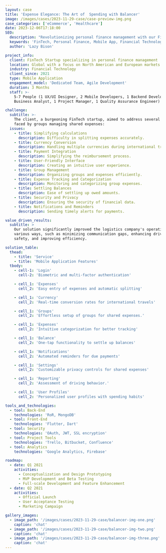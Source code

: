 ```yaml
---
layout: case
title: 'Expense Elegance: The Art of  Spending with Balancer'
image: /images/cases/2023-11-29-case/case-preview-img.png
case_categories: ['eCommerce', 'Healthcare']
date: 2023-12-06T17:18:00
SEO:
  description: "Revolutionizing personal finance management with our FinTech Startup's mobile app. Tailored for North American and European markets, our app offers user-friendly, secure, and efficient financial solutions."
  keywords: 'FinTech, Personal Finance, Mobile App, Financial Technology, Expense Tracking, Secure Payments, Global Market'
  author: 'Lazy Bison'

project_info:
  client: FinTech Startup specializing in personal finance management
  location: Global with a focus on North American and European markets
  industry: Financial Technology
  client_since: 2021
  type: Mobile Application
  engagement_model: 'Dedicated Team, Agile Development'
  duration: 3 Months
  staff: >-
    5-7 People (1 UX/UI Designer, 2 Mobile Developers, 1 Backend Developer, 1
    Business Analyst, 1 Project Manager, 1 Quality Assurance Engineer)

challenge:
  subtitle: >-
    The client, a burgeoning FinTech startup, aimed to address several issues
    faced by groups managing shared expenses:
  issues:
    - title: Simplifying calculations
      description: Difficulty in splitting expenses accurately.
    - title: Currency Conversion
      description: Handling multiple currencies during international travel.
    - title: Payment Integration
      description: Simplifying the reimbursement process.
    - title: User-Friendly Interface
      description: Creating an intuitive user experience.
    - title: Group Management
      description: Organizing groups and expenses efficiently.
    - title: Expense Tracking and Categorization
      description: Monitoring and categorizing group expenses.
    - title: Settling Balances
      description: Ease of settling up owed amounts.
    - title: Security and Privacy
      description: Ensuring the security of financial data.
    - title: Notifications and Reminders
      description: Sending timely alerts for payments.

value_driven_results:
  subtitle: >
    Our solution significantly improved the logistics company's operations in
    various ways, such as minimizing communication gaps, enhancing driver
    safety, and improving efficiency.

solution_table:
  thead:
    - title: 'Service'
    - title: 'Mobile Application Features'
  tbody:
    - cell-1: 'Login'
      cell-2: 'Biometric and multi-factor authentication'

    - cell_1: 'Expenses'
      cell_2: 'Easy entry of expenses and automatic splitting'

    - cell_1: 'Currency'
      cell_2: 'Real-time conversion rates for international travels'

    - cell_1: 'Groups'
      cell_2: 'Effortless setup of groups for shared expenses.'

    - cell_1: 'Expenses'
      cell_2: 'Intuitive categorization for better tracking'

    - cell_1: 'Balance'
      cell_2: 'One-tap functionality to settle up balances'

    - cell_1: 'Notifications'
      cell_2: 'Automated reminders for due payments'

    - cell_1: 'Settings'
      cell_2: 'Customizable privacy controls for shared expenses'

    - cell_1: 'Reporting'
      cell_2: 'Assessment of driving behavior.'

    - cell_1: 'User Profiles'
      cell_2: 'Personalized user profiles with spending habits'

tools_and_technologies:
  - tool: Back-End
    technologies: 'RoR, MongoDB'
  - tool: Front-End
    technologies: 'Flutter, Dart'
  - tool: Security
    technologies: 'OAuth, JWT, SSL encryption'
  - tool: Project Tools
    technologies: 'Trello, Bitbucket, Confluence'
  - tool: Analytics
    technologies: 'Google Analytics, Firebase'

roadmap:
  - date: Q1 2021
    activities:
      - Conceptualization and Design Prototyping
      - MVP Development and Beta Testing
      - Full-scale Development and Feature Enhancement
  - date: Q2 2021
    activities:
      - Official Launch
      - User Acceptance Testing
      - Marketing Campaign

gallery_images:
  - image_path: '/images/cases/2023-11-29-case/balancer-img-one.png'
    caption: 'chat'
  - image_path: '/images/cases/2023-11-29-case/balancer-img-two.png'
    caption: 'chat'
  - image_path: '/images/cases/2023-11-29-case/balancer-img-three.png'
    caption: 'chat'
---
```

